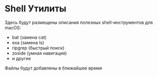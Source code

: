 # Shell Утилиты

Здесь будут размещены описания полезных shell-инструментов для macOS:

- bat (замена cat)
- exa (замена ls)
- ripgrep (быстрый поиск)
- zoxide (умная навигация)
- и другие

Файлы будут добавлены в ближайшее время
